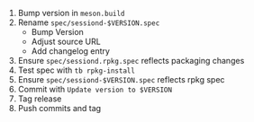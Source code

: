 1. Bump version in `meson.build`
2. Rename `spec/sessiond-$VERSION.spec`
    - Bump Version
    - Adjust source URL
    - Add changelog entry
3. Ensure `spec/sessiond.rpkg.spec` reflects packaging changes
4. Test spec with `tb rpkg-install`
5. Ensure `spec/sessiond-$VERSION.spec` reflects rpkg spec
6. Commit with `Update version to $VERSION`
7. Tag release
8. Push commits and tag
